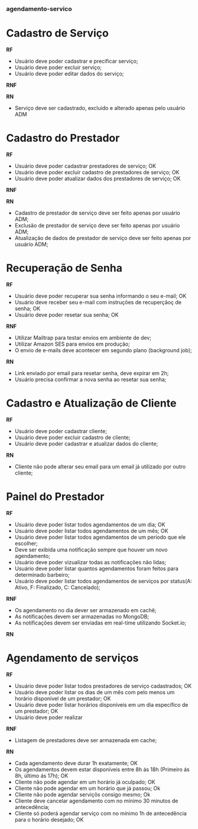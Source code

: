 ### agendamento-servico ###


# Cadastro de Serviço

**RF**

- Usuário deve poder cadastrar e precificar serviço;
- Usuário deve poder excluir serviço;
- Usuário deve poder editar dados do serviço;

**RNF**

**RN**

- Serviço deve ser cadastrado, excluido e alterado apenas pelo usuário ADM

# Cadastro do Prestador

**RF**

- Usuário deve poder cadastrar prestadores de serviço; OK
- Usuário deve poder excluir cadastro de prestadores de serviço; OK
- Usuário deve poder atualizar dados dos prestadores de serviço; OK

**RNF**

**RN**

- Cadastro de prestador de serviço deve ser feito apenas por usuário ADM;
- Exclusão de prestador de serviço deve ser feito apenas por usuário ADM;
- Atualização de dados de prestador de serviço deve ser feito apenas por usuário ADM;


# Recuperação de Senha

**RF**

- Usuário deve poder recuperar sua senha informando o seu e-mail; OK
- Usuário deve receber seu e-mail com instruções de recuperçãoç de senha; OK
- Usuário deve poder resetar sua senha; OK

**RNF**

- Utilizar Mailtrap para testar envios em ambiente de dev;
- Utilizar Amazon SES para envios em produção;
- O envio de e-mails deve acontecer em segundo plano (background job);

**RN**

- Link enviado por email para resetar senha, deve expirar em 2h;
- Usuário precisa confirmar a nova senha ao resetar sua senha;

# Cadastro e Atualização de Cliente

**RF**

- Usuário deve poder cadastrar cliente;
- Usuário deve poder excluir cadastro de cliente;
- Usuário deve poder cadastrar e atualizar dados do cliente;

**RN**

- Cliente não pode alterar seu email para um email já utilizado por outro cliente;


# Painel do Prestador

**RF**

- Usuário deve poder listar todos agendamentos de um dia; OK
- Usuário deve poder listar todos agendamentos de um mês; OK
- Usuário deve poder listar todos agendamentos de um período que ele escolher;
- Deve ser exibida uma notificação sempre que houver um novo agendamento;
- Usuário deve poder vizualizar todas as notificações não lidas;
- Usuário deve poder listar quantos agendamentos foram feitos para determinado barbeiro;
- Usuário deve poder listar todos agendamentos de serviços por status(A: Ativo, F: Finalizado, C: Cancelado);

**RNF**

- Os agendamento no dia dever ser armazenado em cachê;
- As notificações devem ser armazenadas no MongoDB;
- As notificações devem ser enviadas em real-time utilizando Socket.io;

**RN**

# Agendamento de serviços

**RF**

- Usuário deve poder listar todos prestadores de serviço cadastrados; OK
- Usuário deve poder listar os dias de um mês com pelo menos um horário disponível de um prestador; OK
- Usuário deve poder listar horários disponíveis em um dia específico de um prestador; OK
- Usuário deve poder realizar

**RNF**

- Listagem de prestadores deve ser armazenada em cache;


**RN**

- Cada agendamento deve durar 1h exatamente; OK
- Os agendamentos devem estar disponíveis entre 8h ás 18h (Primeiro ás 8h, último ás 17h); OK
- Cliente não pode agendar em um horário já oculpado; OK
- Cliente não pode agendar em um horário que já passou; Ok
- Cliente não pode agendar serviçõs consigo mesmo; Ok
- Cliente deve cancelar agendamento com no mínimo 30 minutos de antecedência;
- Cliente só poderá agendar serviço com no mínimo 1h de antecedência para o horário desejado; OK




